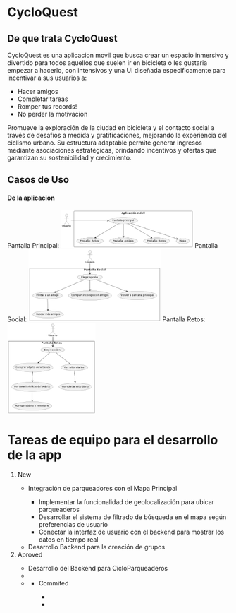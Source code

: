 # CycloQuest

<h2>De que trata CycloQuest</h2>
CycloQuest es una aplicacion movil que busca crear un espacio inmersivo y divertido para todos aquellos que suelen ir en bicicleta o les gustaria empezar a hacerlo, con intensivos y una UI diseñada especificamente para incentivar a sus usuarios a:
<ul>
  <li>Hacer amigos</li>
  <li>Completar tareas</li>
  <li>Romper tus records!</li>
  <li>No perder la motivacion</li>
</ul>

Promueve la exploración de la ciudad en bicicleta y el contacto social a través de desafíos a medida y gratificaciones, mejorando la experiencia del ciclismo urbano. Su estructura adaptable permite generar ingresos mediante asociaciones estratégicas, brindando incentivos y ofertas que garantizan su sostenibilidad y crecimiento.

<h2>Casos de Uso</h2>
<h4>De la aplicacion</h4>
Pantalla Principal:
<img src = "casodeuso1.png", alt = "Image", width = 300px>
Pantalla Social:
<img src = "casodeuso2.png", alt = "Image2", width = 300px>
Pantalla Retos:
<img src = "casodeuso3.png", alt = "Image3", width = 200px>
<h1>Tareas de equipo para el desarrollo de la app</h1>
<ol>
    <li>New</li>
    <ul>
      <li>Integración de parqueadores con el Mapa Principal</li>
          <ul>
            <li>Implementar la funcionalidad de geolocalización para ubicar parqueaderos</li>
            <li>Desarrollar el sistema de filtrado de búsqueda en el mapa según preferencias de usuario</li>
            <li>Conectar la interfaz de usuario con el backend para mostrar los datos en tiempo real</li>
          </ul>
      <li>Desarrollo Backend para la creación de grupos</li>
      </ul>
  </li>
  <li>Aproved</li>
    <ul>
      <li>Desarrollo del Backend para CicloParqueaderos </li>
      <li> <li>
    <ul>
  <li>Commited</li>
    <ul>
      <li> <li>
      </ul>
  </li>
</ol>
